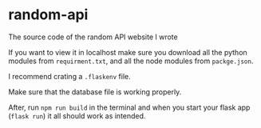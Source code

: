 # random-api
The source code of the random API website I wrote

If you want to view it in localhost make sure you download all the python modules from `requirment.txt`, and all the node modules from `packge.json`.

I recommend crating a `.flaskenv` file.

Make sure that the database file is working properly.

After, run `npm run build` in the terminal and when you start your flask app (`flask run`) it all should work as intended.
